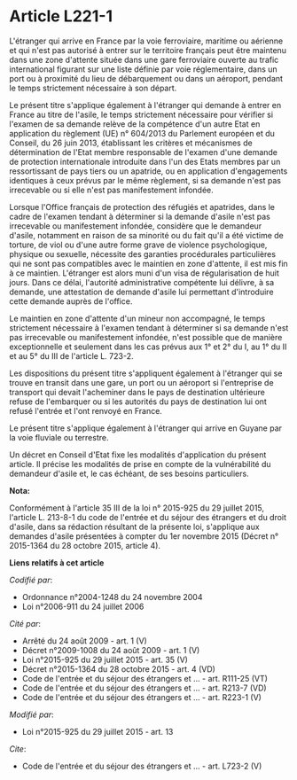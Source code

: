# Article L221-1

L'étranger qui arrive en France par la voie ferroviaire, maritime ou aérienne et qui n'est pas autorisé à entrer sur le
territoire français peut être maintenu dans une zone d'attente située dans une gare ferroviaire ouverte au trafic
international figurant sur une liste définie par voie réglementaire, dans un port ou à proximité du lieu de débarquement ou
dans un aéroport, pendant le temps strictement nécessaire à son départ. 

Le présent titre s'applique également à l'étranger qui demande à entrer en France au titre de l'asile, le temps strictement
nécessaire pour vérifier si l'examen de sa demande relève de la compétence d'un autre Etat en application du règlement (UE)
n° 604/2013 du Parlement européen et du Conseil, du 26 juin 2013, établissant les critères et mécanismes de détermination de
l'Etat membre responsable de l'examen d'une demande de protection internationale introduite dans l'un des Etats membres par
un ressortissant de pays tiers ou un apatride, ou en application d'engagements identiques à ceux prévus par le même
règlement, si sa demande n'est pas irrecevable ou si elle n'est pas manifestement infondée. 

Lorsque l'Office français de protection des réfugiés et apatrides, dans le cadre de l'examen tendant à déterminer si la
demande d'asile n'est pas irrecevable ou manifestement infondée, considère que le demandeur d'asile, notamment en raison de
sa minorité ou du fait qu'il a été victime de torture, de viol ou d'une autre forme grave de violence psychologique, physique
ou sexuelle, nécessite des garanties procédurales particulières qui ne sont pas compatibles avec le maintien en zone
d'attente, il est mis fin à ce maintien. L'étranger est alors muni d'un visa de régularisation de huit jours. Dans ce délai,
l'autorité administrative compétente lui délivre, à sa demande, une attestation de demande d'asile lui permettant
d'introduire cette demande auprès de l'office. 

Le maintien en zone d'attente d'un mineur non accompagné, le temps strictement nécessaire à l'examen tendant à déterminer si
sa demande n'est pas irrecevable ou manifestement infondée, n'est possible que de manière exceptionnelle et seulement dans
les cas prévus aux 1° et 2° du I, au 1° du II et au 5° du III de l'article L. 723-2. 

Les dispositions du présent titre s'appliquent également à l'étranger qui se trouve en transit dans une gare, un port ou un
aéroport si l'entreprise de transport qui devait l'acheminer dans le pays de destination ultérieure refuse de l'embarquer ou
si les autorités du pays de destination lui ont refusé l'entrée et l'ont renvoyé en France. 

Le présent titre s'applique également à l'étranger qui arrive en Guyane par la voie fluviale ou terrestre. 

Un décret en Conseil d'Etat fixe les modalités d'application du présent article. Il précise les modalités de prise en compte
de la vulnérabilité du demandeur d'asile et, le cas échéant, de ses besoins particuliers.

**Nota:**

Conformément à l'article 35 III de la loi n° 2015-925 du 29 juillet 2015, l'article L. 213-8-1 du code de l'entrée et du
séjour des étrangers et du droit d'asile, dans sa rédaction résultant de la présente loi, s'applique aux demandes d'asile
présentées à compter du 1er novembre 2015 (Décret n° 2015-1364 du 28 octobre 2015, article 4).

**Liens relatifs à cet article**

_Codifié par_:

  - Ordonnance n°2004-1248 du 24 novembre 2004
  - Loi n°2006-911 du 24 juillet 2006

_Cité par_:

  - Arrêté du 24 août 2009 - art. 1 (V)
  - Décret n°2009-1008 du 24 août 2009 - art. 1 (V)
  - Loi n°2015-925 du 29 juillet 2015 - art. 35 (V)
  - Décret n°2015-1364 du 28 octobre 2015 - art. 4 (VD)
  - Code de l'entrée et du séjour des étrangers et ... - art. R111-25 (VT)
  - Code de l'entrée et du séjour des étrangers et ... - art. R213-7 (VD)
  - Code de l'entrée et du séjour des étrangers et ... - art. R223-1 (V)

_Modifié par_:

  - Loi n°2015-925 du 29 juillet 2015 - art. 13

_Cite_:

  - Code de l'entrée et du séjour des étrangers et ... - art. L723-2 (V)
